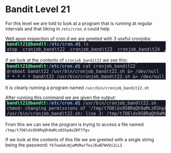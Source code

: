 # Bandit Level 21

For this level we are told to look at a program that is running at regular intervals and that liiking in `/etc/cron.d` could help

Well apon inspection of cron.d we are greeted with 3 useful cronjobs:
![0ec1d8ef.png](../src/0ec1d8ef.png)

if we look at the contents of  `cronjob_bandit22` we see this:
![463e0a99.png](../src/463e0a99.png)

It is clearly running a program named `/usr/bin/cronjob_bandit22.sh`

After running this command we are given the output:
![08b9b26f.png](../src/08b9b26f.png)

From this we can see the program is trying to access a file named `/tmp/t7O6lds9S0RqQh9aMcz6ShpAoZKF7fgv`

If we look at the contents of this file we are greeted with a single string being the password: `Yk7owGAcWjwMVRwrTesJEwB7WVOiILLI`
